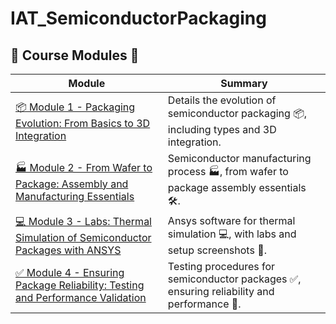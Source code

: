 # IAT_SemiconductorPackaging
## 🚀 Course Modules 🚀

| Module | Summary |
|---|---| 
| [📦 Module 1 - Packaging Evolution: From Basics to 3D Integration](module1/Packaging_evolution.md) | Details the evolution of semiconductor packaging 📦, including types and 3D integration. |
| [🏭 Module 2 - From Wafer to Package: Assembly and Manufacturing Essentials](module2/manufacturing.md) | Semiconductor manufacturing process 🏭, from wafer to package assembly essentials 🛠️. |
| [💻 Module 3 - Labs: Thermal Simulation of Semiconductor Packages with ANSYS](module3/Ansys_Software.md) | Ansys software for thermal simulation 💻, with labs and setup screenshots 📸. |
| [✅ Module 4 - Ensuring Package Reliability: Testing and Performance Validation](module4/Testing.md) | Testing procedures for semiconductor packages ✅, ensuring reliability and performance 🔬. |
